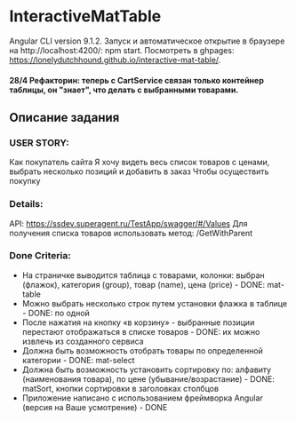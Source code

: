 # InteractiveMatTable

Angular CLI version 9.1.2. Запуск и автоматическое открытие в браузере на http://localhost:4200/: npm start. Посмотреть в ghpages: https://lonelydutchhound.github.io/interactive-mat-table/.

#### 28/4 Рефакторин: теперь с CartService связан только контейнер таблицы, он "знает", что делать с выбранными товарами. 

## Описание задания
### USER STORY:
Как покупатель сайта Я хочу видеть весь список товаров с ценами, выбрать несколько позиций и добавить в заказ Чтобы осуществить покупку

### Details:
API: https://ssdev.superagent.ru/TestApp/swagger/#/Values Для получения списка товаров использовать метод: /GetWithParent

### Done Criteria:
- На страничке выводится таблица с товарами, колонки: выбран (флажок), категория (group), товар (name), цена (price) - DONE: mat-table
- Можно выбрать несколько строк путем установки флажка в таблице - DONE: по одной <br>
- После нажатия на кнопку «в корзину» - выбранные позиции перестают отображаться в списке товаров - DONE: их можно извлечь из созданного сервиса <br>
- Должна быть возможность отобрать товары по определенной категории - DONE: mat-select <br>
- Должна быть возможность установить сортировку по: алфавиту (наименования товара), по цене (убывание/возрастание) - DONE: matSort, кнопки сортировки в заголовках столбцов <br>
- Приложение написано с использованием фреймворка Angular (версия на Ваше усмотрение) - DONE <br>
